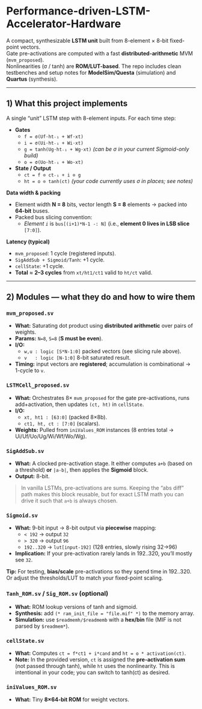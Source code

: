 # Performance-driven-LSTM-Accelerator-Hardware

A compact, synthesizable **LSTM unit** built from 8-element × 8-bit fixed-point vectors.  
Gate pre-activations are computed with a fast **distributed-arithmetic** MVM (`mvm_proposed`).  
Nonlinearities (σ / tanh) are **ROM/LUT-based**. The repo includes clean testbenches and
setup notes for **ModelSim/Questa** (simulation) and **Quartus** (synthesis).

---

## 1) What this project implements

A single “unit” LSTM step with 8-element inputs. For each time step:

- **Gates**
  - `f = σ(Uf·ht₋₁ + Wf·xt)`
  - `i = σ(Ui·ht₋₁ + Wi·xt)`
  - `g = tanh(Ug·ht₋₁ + Wg·xt)` *(can be σ in your current Sigmoid-only build)*
  - `o = σ(Uo·ht₋₁ + Wo·xt)`
- **State / Output**
  - `ct = f ⊙ ct₋₁ + i ⊙ g`
  - `ht = o ⊙ tanh(ct)` *(your code currently uses σ in places; see notes)*

**Data width & packing**
- Element width **N = 8** bits, vector length **S = 8** elements → packed into **64-bit** buses.
- Packed bus slicing convention:
  - *Element `i`* is `bus[(i+1)*N-1 -: N]` (i.e., **element 0 lives in LSB slice** `[7:0]`).

**Latency (typical)**
- `mvm_proposed`: 1 cycle (registered inputs).
- `SigAddSub + Sigmoid/Tanh`: +1 cycle.
- `cellState`: +1 cycle.
- **Total** ≈ **2–3 cycles** from `xt/ht1/ct1` valid to `ht/ct` valid.

---

## 2) Modules — what they do and how to wire them

### `mvm_proposed.sv`
- **What:** Saturating dot product using **distributed arithmetic** over pairs of weights.
- **Params:** `N=8`, `S=8` (**S must be even**).
- **I/O:**  
  - `w,u : logic [S*N-1:0]` packed vectors (see slicing rule above).  
  - `v   : logic [N-1:0]` 8-bit saturated result.
- **Timing:** input vectors are **registered**; accumulation is combinational → 1-cycle to `v`.

### `LSTMCell_proposed.sv`
- **What:** Orchestrates 8× `mvm_proposed` for the gate pre-activations, runs add+activation,
  then updates `(ct, ht)` in `cellState`.
- **I/O:**  
  - `xt, ht1 : [63:0]` (packed 8×8b).  
  - `ct1, ht, ct : [7:0]` (scalars).
- **Weights:** Pulled from `iniValues_ROM` instances (8 entries total → Ui/Uf/Uo/Ug/Wi/Wf/Wo/Wg).

### `SigAddSub.sv`
- **What:** A clocked pre-activation stage. It either computes `a+b` (based on a threshold)
  **or** `|a-b|`, then applies the **Sigmoid** block.
- **Output:** 8-bit.

> In vanilla LSTMs, pre-activations are sums. Keeping the “abs diff” path makes this block reusable,
> but for exact LSTM math you can drive it such that `a+b` is always chosen.

### `Sigmoid.sv`
- **What:** 9-bit input → 8-bit output via **piecewise** mapping:
  - `< 192` → output `32`  
  - `> 320` → output `96`  
  - `192..320` → `lut[input-192]` (128 entries, slowly rising 32→96)
- **Implication:** If your pre-activation rarely lands in 192..320, you’ll mostly see `32`.

**Tip:** For testing, **bias/scale** pre-activations so they spend time in 192..320.
Or adjust the thresholds/LUT to match your fixed-point scaling.

### `Tanh_ROM.sv` / `Sig_ROM.sv` (optional)
- **What:** ROM lookup versions of tanh and sigmoid.
- **Synthesis:** add `(* ram_init_file = "file.mif" *)` to the memory array.
- **Simulation:** use `$readmemh/$readmemb` with a **hex/bin** file (MIF is not parsed by `$readmem*`).

### `cellState.sv`
- **What:** Computes `ct = f*ct1 + i*cand` and `ht = o * activation(ct)`.
- **Note:** In the provided version, `ct` is assigned the **pre-activation sum** (not passed through tanh),
  while `ht` uses the nonlinearity. This is intentional in your code; you can switch to tanh(ct) as desired.

### `iniValues_ROM.sv`
- **What:** Tiny **8×64-bit ROM** for weight vectors.

